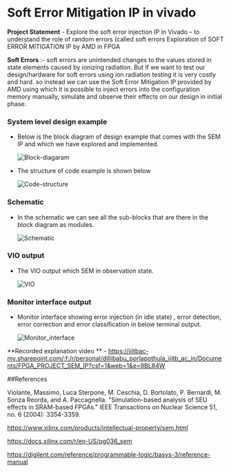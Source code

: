 # Soft Error Mitigation IP in vivado 

**Project Statement** - Explore the soft error injection IP in Vivado – to understand the role of random errors (called soft errors
Exploration of SOFT ERROR MITIGATION IP by AMD in FPGA

 **Soft Errors** :- soft errors are unintended changes to the values stored in state elements caused by ionizing radiation.
 But if we want to test our design/hardware for soft errors using ion radiation testing it is very costly and hard. so instead we can use the Soft Error Mitigation IP provided by AMD using which it is possible to inject errors into the configuration memory manually, simulate and observe their effects on our design in initial phase.


### System level design example

- Below is the block diagram of design example that comes with the SEM IP and which we have explored and implemented.


  ![Block-diagaram](https://github.com/dillibabuporlapothula/VL505_FPGA_PROJECT/assets/141803312/69dc9b24-6dcd-4692-b4cc-b9cefe5d67e3)



 - The structure of code example is shown below



   ![Code-structure](https://github.com/dillibabuporlapothula/VL505_FPGA_PROJECT/assets/141803312/5410c2cd-381f-41d5-a7e5-451d300aeaaa)



 
 ### Schematic
  - In the schematic we can see all the sub-blocks that are there in the block diagram as modules.



    ![Schematic](https://github.com/dillibabuporlapothula/VL505_FPGA_PROJECT/assets/141803312/29891cd0-7b13-4be0-8c36-65b5a38d7849)


### VIO output 

- The VIO output which SEM in observation state.



  ![VIO](https://github.com/dillibabuporlapothula/VL505_FPGA_PROJECT/assets/141803312/79f11510-ab23-4217-9592-ee8fafc557bd)





### Monitor interface output


- Monitor interface showing error injection (in idle state) , error detection, error correction and error classification in below terminal output.



  
    
  ![Monitor_interface](https://github.com/dillibabuporlapothula/VL505_FPGA_PROJECT/assets/141803312/4b7145dc-e002-4faa-8969-7ffd02029329)







**Recorded explanation video ** -  https://iiitbac-my.sharepoint.com/:f:/r/personal/dillibabu_porlapothula_iiitb_ac_in/Documents/FPGA_PROJECT_SEM_IP?csf=1&web=1&e=9BL84W


##References

Violante, Massimo, Luca Sterpone, M. Ceschia, D. Bortolato, P. Bernardi, M. Sonza Reorda, and A. Paccagnella. "Simulation-based analysis of SEU effects in SRAM-based FPGAs." IEEE Transactions on Nuclear Science 51, no. 6 (2004): 3354-3359.

https://www.xilinx.com/products/intellectual-property/sem.html

https://docs.xilinx.com/r/en-US/pg036_sem

https://digilent.com/reference/programmable-logic/basys-3/reference-manual




